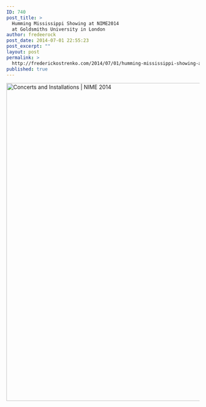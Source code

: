 ```yaml
---
ID: 740
post_title: >
  Humming Mississippi Showing at NIME2014
  at Goldsmiths University in London
author: fredeerock
post_date: 2014-07-01 22:55:23
post_excerpt: ""
layout: post
permalink: >
  http://frederickostrenko.com/2014/07/01/humming-mississippi-showing-at-nime2014-at-goldsmiths-university-in-london/
published: true
---
```

<a href="http://frederickostrenko.com/wp/wp-content/uploads/2015/03/Concerts-and-Installations-NIME-2014.png"><img class="alignnone size-large wp-image-741" src="http://frederickostrenko.com/wp/wp-content/uploads/2015/03/Concerts-and-Installations-NIME-2014-790x1024.png" alt="Concerts and Installations | NIME 2014" width="640" height="830" /></a>